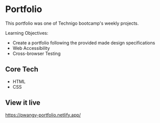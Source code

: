 # Portfolio
This portfolio was one of Technigo bootcamp's weekly projects.


Learning Objectives:
- Create a portfolio following the provided made design specifications
- Web Accessibility
- Cross-browser Testing


## Core Tech
- HTML
- CSS



## View it live
https://pwangy-portfolio.netlify.app/
